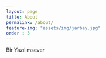 ```yaml
---
layout: page
title: About
permalink: /about/
feature-img: "assets/img/jarbay.jpg"
order : 3
---
```


Bir Yazılımsever


